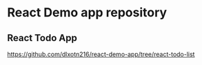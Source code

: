 # React Demo app repository
## React Todo App
https://github.com/dlxotn216/react-demo-app/tree/react-todo-list

